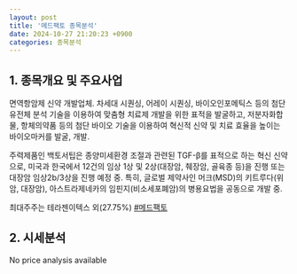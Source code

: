 ```yaml
---
layout: post
title: '메드팩토 종목분석'
date: 2024-10-27 21:20:23 +0900
categories: 종목분석
---
```


## 1. 종목개요 및 주요사업

면역항암제 신약 개발업체. 차세대 시퀀싱, 어레이 시퀀싱, 바이오인포메틱스 등의 첨단 유전체 분석 기술을 이용하여 맞춤형 치료제 개발을 위한 표적을 발굴하고, 저분자화합물, 항체의약품 등의 첨단 바이오 기술을 이용하여 혁신적 신약 및 치료 효율을 높이는 바이오마커를 발굴, 개발.

주력제품인 백토서팁은 종양미세환경 조절과 관련된 TGF-β를 표적으로 하는 혁신 신약으로, 미국과 한국에서 12건의 임상 1상 및 2상(대장암, 췌장암, 골육종 등)을 진행 또는 대장암 임상2b/3상을 진행 예정 중. 특히, 글로벌 제약사인 머크(MSD)의 키트루다(위암, 대장암), 아스트라제네카의 임핀지(비소세포폐암)의 병용요법을 공동으로 개발 중.

최대주주는 테라젠이텍스 외(27.75%)
[#메드팩토](#)

## 2. 시세분석

No price analysis available
